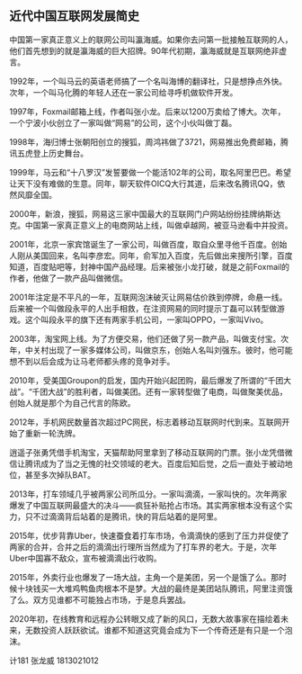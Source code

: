 ## 近代中国互联网发展简史



中国第一家真正意义上的联网公司叫瀛海威。如果你去问第一批接触互联网的人，他们首先想到的就是瀛海威的巨大招牌。90年代初期，瀛海威就是互联网绝非虚言。

1992年，一个叫马云的英语老师搞了一个名叫海博的翻译社，只是想挣点外快。次年，一个叫马化腾的年轻人还在一家公司给寻呼机做软件开发。

1997年，Foxmail邮箱上线，作者叫张小龙。后来以1200万卖给了博大。次年，一个宁波小伙创立了一家叫做“网易”的公司，这个小伙叫做丁磊。

1998年，海归博士张朝阳创立的搜狐，周鸿祎做了3721，网易推出免费邮箱，腾讯五虎登上历史舞台。

1999年，马云和“十八罗汉”发誓要做一个能活102年的公司，取名阿里巴巴。希望让天下没有难做的生意。同年，聊天软件OICQ大行其道，后来改名腾讯QQ，依然风靡全国。

2000年，新浪，搜狐，网易这三家中国最大的互联网门户网站纷纷挂牌纳斯达克。中国第一家真正意义上的电商网站上线，叫做卓越网，被亚马逊看中并投资。

2001年，北京一家宾馆诞生了一家公司，叫做百度，取自众里寻他千百度。创始人刚从美国回来，名叫李彦宏。同年，俞军加入百度，先后做出来搜所引擎，百度知道，百度贴吧等，封神中国产品经理。后来被张小龙打破，就是之前Foxmail的作者，他做了一款产品叫做微信。

2001年注定是不平凡的一年，互联网泡沫破灭让网易估价跌到停牌，命悬一线。后来被一个叫做段永平的人出手相救，在注资网易的同时提示丁磊可以转型做游戏。这个叫段永平的旗下还有两家手机公司，一家叫OPPO，一家叫Vivo。

2003年，淘宝网上线。为了方便交易，他们还做了另一款产品，叫做支付宝。次年，中关村出现了一家多媒体公司，叫做京东，创始人名叫刘强东。彼时，他可能想不到以后会成为让马老师都头疼的竞争对手。

2010年，受美国Groupon的启发，国内开始兴起团购，最后爆发了所谓的“千团大战”。“千团大战”的胜利者，叫做美团。还有一家转型做了电商，叫做聚美优品，创始人就是那个为自己代言的陈欧。

2012年，手机网民数量首次超过PC网民，标志着移动互联网时代到来。互联网开始了重新一轮洗牌。

逍遥子张勇凭借手机淘宝，天猫帮助阿里拿到了移动互联网的门票。张小龙凭借微信让腾讯成为了当之无愧的社交领域的老大。百度后知后觉，之后一直处于被动地位，甚至多次掉队BAT。

2013年，打车领域几乎被两家公司所瓜分。一家叫滴滴，一家叫快的。次年两家爆发了中国互联网最盛大的决斗——疯狂补贴抢占市场。其实两家根本没有这个实力，只不过滴滴背后站着的是腾讯，快的背后站着的是阿里。

2015年，优步背靠Uber，快速蚕食着打车市场，令滴滴快的感到了压力并促使了两家的合并，合并之后的滴滴出行理所当然成为了打车界的老大。于是，次年Uber中国寡不敌众，宣布被滴滴出行收购。

2015年，外卖行业也爆发了一场大战，主角一个是美团，另一个是饿了么。那时候十块钱买一大堆鸡鸭鱼肉根本不是梦。大战的最终是美团站队腾讯，阿里注资饿了么。双方见谁都不可能独占市场，于是息兵罢战。

2020年初，在线教育和远程办公转眼又成了新的风口，无数大故事家在描绘着未来，无数投资人跃跃欲试。谁都不知道这究竟会成为下一个传奇还是有只是一个泡沫。



计181 张龙威 1813021012


